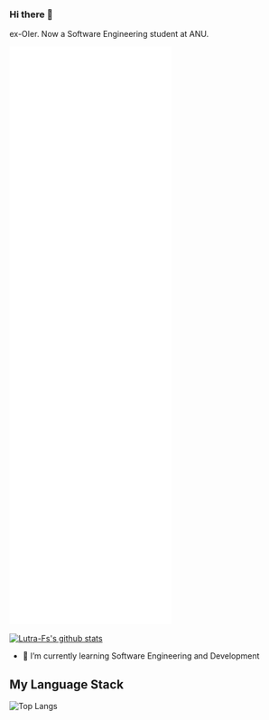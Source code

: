 ### Hi there 👋 

ex-OIer. Now a Software Engineering student at ANU. 

![Metrics](/github-metrics.svg)

[![Lutra-Fs's github stats](https://github-readme-stats.vercel.app/api?username=Lutra-Fs)](https://github.com/anuraghazra/github-readme-stats)


- 🌱 I’m currently learning Software Engineering and Development


<!--
**Lutra-Fs/Lutra-Fs** is a ✨ _special_ ✨ repository because its `README.md` (this file) appears on your GitHub profile.

Here are some ideas to get you started:


- 🔭 I’m currently working on Scoop inst config
- 🌱 I’m currently learning Software Engineering and Development
- 👯 I’m looking to collaborate on ...
- 🤔 I’m looking for help with ...
- 💬 Ask me about ...
- 📫 How to reach me: ...
- 😄 Pronouns: ...
- ⚡ Fun fact: ...
-->
## My Language Stack
![Top Langs](https://github-readme-stats.vercel.app/api/top-langs?username=Lutra-Fs)

